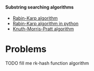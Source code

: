 
#### Substring searching algorithms
 - [Rabin-Karp algorithm](rk/)
 - [Rabin-Karp algorithm in python](rk_python/)
 - [Knuth-Morris-Pratt algorithm](kmp/)

Problems
=========
TODO fill me rk-hash function algorithm
